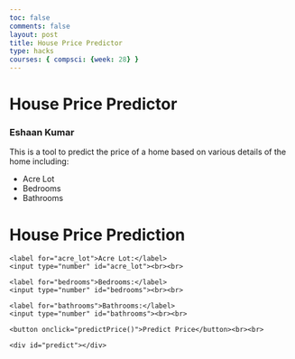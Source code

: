 ```yaml
---
toc: false
comments: false
layout: post
title: House Price Predictor
type: hacks
courses: { compsci: {week: 28} }
---
```


# House Price Predictor
### Eshaan Kumar

This is a tool to predict the price of a home based on various details of the home including:
- Acre Lot
- Bedrooms
- Bathrooms

<html lang="en">
<head>
    <meta charset="UTF-8">
    <meta name="viewport" content="width=device-width, initial-scale=1.0">
    <title>House Price Prediction</title>
</head>
<body>
    <h1>House Price Prediction</h1>

    <label for="acre_lot">Acre Lot:</label>
    <input type="number" id="acre_lot"><br><br>

    <label for="bedrooms">Bedrooms:</label>
    <input type="number" id="bedrooms"><br><br>

    <label for="bathrooms">Bathrooms:</label>
    <input type="number" id="bathrooms"><br><br>

    <button onclick="predictPrice()">Predict Price</button><br><br>

    <div id="predict"></div>

<script>
    function predictPrice() {
        const acreLot = document.getElementById("acre_lot").value;
        const bedrooms = document.getElementById("bedrooms").value;
        const bathrooms = document.getElementById("bathrooms").value;

        const requestData = {
            "acre_lot": acre_lot,
            "bedrooms": bedrooms,
            "bathrooms": bathrooms
        };

        fetch("http://127.0.0.1:8086/api/houseprice/predict", {
            method: "POST",
            headers: {
                "Content-Type": "application/json",
            },
            body: JSON.stringify(requestData),
        })
        .then(response => response.json())
        .then(data => {
            document.getElementById("result").innerText = "Predicted Price: $" + data.predicted_price;
        })
        .catch(error => {
            console.error("Error:", error);
            document.getElementById("result").innerText = "An error occurred. Please try again.";
        });
    }
</script>


    
</body>
</html>
